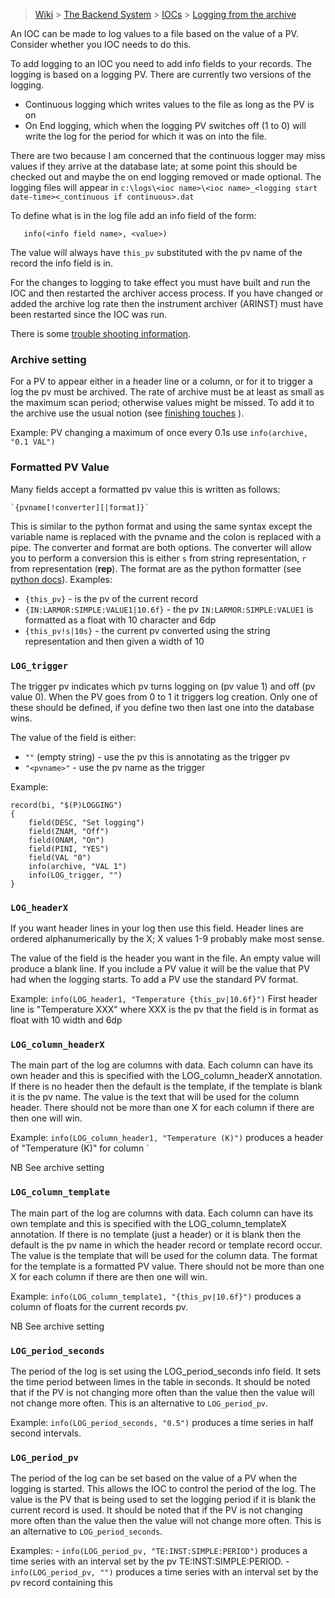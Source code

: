 > [Wiki](Home) > [The Backend System](The-Backend-System) > [IOCs](IOCs) > [Logging from the archive](Logging-from-the-archive)

An IOC can be made to log values to a file based on the value of a PV. Consider whether you IOC needs to do this. 

To add logging to an IOC you need to add info fields to your records. The logging is based on a logging PV. There are currently two versions of the logging. 
- Continuous logging which writes values to the file as long as the PV is on
- On End logging, which when the logging PV switches off (1 to 0) will write the log for the period for which it was on into the file. 

There are two because I am concerned that the continuous logger may miss values if they arrive at the database late; at some point this should be checked out and maybe the on end logging removed or made optional. The logging files will appear in `c:\logs\<ioc name>\<ioc name>_<logging start date-time><_continuous if continuous>.dat`

To define what is in the log file add an info field of the form:

       info(<info field name>, <value>)

The value will always have `this_pv` substituted with the pv name of the record the info field is in. 

For the changes to logging to take effect you must have built and run the IOC and then restarted the archiver access process. If you have changed or added the archive log rate then the instrument archiver (ARINST) must have been restarted since the IOC was run.

There is some [trouble shooting information](IOC-And-Device-Trouble-Shooting#logging).

### Archive setting

For a PV to appear either in a header line or a column, or for it to trigger a log the pv must be archived. The rate of archive must be at least as small as the maximum scan period; otherwise values might be missed. To add it to the archive use the usual notion (see [finishing touches](IOC-Finishing-Touches#2-archive-pvs) ).

Example: PV changing a maximum of once every 0.1s use `info(archive, "0.1 VAL")`

### Formatted PV Value

Many fields accept a formatted pv value this is written as follows:

    `{pvname[!converter][|format]}`

This is similar to the python format and using the same syntax except the variable name is replaced with the pvname and the colon is replaced with a pipe. The converter and format are both options. The converter will allow you to perform a conversion this is either `s` from string representation, `r` from representation (__rep__). The format are as the python formatter (see [python docs](https://docs.python.org/2/library/string.html#format-string-syntax)). Examples:

-  `{this_pv}` - is the pv of the current record
-  `{IN:LARMOR:SIMPLE:VALUE1|10.6f}` - the pv `IN:LARMOR:SIMPLE:VALUE1` is formatted as a float with 10 character and 6dp
-  `{this_pv!s|10s}` - the current pv converted using the string representation and then given a width of 10

### `LOG_trigger`

The trigger pv indicates which pv turns logging on (pv value 1) and off (pv value 0). When the PV goes from 0 to 1 it triggers log creation. Only one of these should be defined, if you define two then last one into the database wins.

The value of the field is either:
*  `""` (empty string) - use the pv this is annotating as the trigger pv
* `"<pvname>"` - use the pv name as the trigger 

Example: 

```
record(bi, "$(P)LOGGING")
{
    field(DESC, "Set logging")
    field(ZNAM, "Off")
    field(ONAM, "On")
    field(PINI, "YES")
    field(VAL "0")
    info(archive, "VAL 1")
    info(LOG_trigger, "")
}
```

### `LOG_headerX`

If you want header lines in your log then use this field. Header lines are ordered alphanumerically by the X; X values 1-9 probably make most sense.

The value of the field is the header you want in the file. An empty value will produce a blank line. If you include a PV value it will be the value that PV had when the logging starts. To add a PV use the standard PV format. 

Example: `info(LOG_header1, "Temperature {this_pv|10.6f}")` First header line is "Temperature XXX" where XXX is the pv that the field is in format as float with 10 width and 6dp

### `LOG_column_headerX`

The main part of the log are columns with data. Each column can have its own header and this is specified with the LOG_column_headerX annotation. If there is no header then the default is the template, if the template is blank it is the pv name. The value is the text that will be used for the column header. There should not be more than one X for each column if there are then one will win.

Example: `info(LOG_column_header1, "Temperature (K)")` produces a header of  "Temperature (K)" for column `

NB See archive setting

### `LOG_column_template`

The main part of the log are columns with data. Each column can have its own template and this is specified with the LOG_column_templateX annotation. If there is no template (just a header) or it is blank then the default is the pv name in which the header record or template record occur. The value is the template that will be used for the column data. The format for the template is a formatted PV value. There should not be more than one X for each column if there are then one will win.

Example: `info(LOG_column_template1, "{this_pv|10.6f}")` produces a column of floats for the current records pv.

NB See archive setting

### `LOG_period_seconds`

The period of the log is set using the LOG_period_seconds info field. It sets the time period between limes in the table in seconds. It should be noted that if the PV is not changing more often than the value then the value will not change more often. This is an alternative to `LOG_period_pv`.

Example: `info(LOG_period_seconds, "0.5")` produces a time series in half second intervals.

### `LOG_period_pv`

The period of the log can be set based on the value of a PV when the logging is started. This allows the IOC to control the period of the log. The value is the PV that is being used to set the logging period if it is blank the current record is used. It should be noted that if the PV is not changing more often than the value then the value will not change more often. This is an alternative to `LOG_period_seconds`.

Examples: 
    - `info(LOG_period_pv, "TE:INST:SIMPLE:PERIOD")` produces a time series with an interval set by the pv 
TE:INST:SIMPLE:PERIOD.
    - `info(LOG_period_pv, "")` produces a time series with an interval set by the pv record containing this


